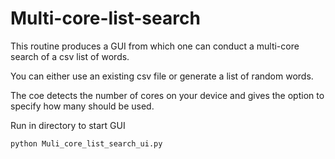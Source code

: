 # Multi-core-list-search
This routine produces a GUI from which one can conduct a multi-core search of a csv list of words.

You can either use an existing csv file or generate a list of random words.

The coe detects the number of cores on your device and gives the option to specify how many should be used.

Run in directory to start GUI

```console
python Muli_core_list_search_ui.py

```
